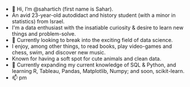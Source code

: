 - 👋 Hi, I’m @sahartich (first name is Sahar).
- An avid 23-year-old autodidact and history student (with a minor in statistics) from Israel.
- I'm a data enthusiast with the insatiable curiosity & desire to learn new things and problem-solve. 
- 👀 Currently looking to break into the exciting field of data science.
- I enjoy, among other things, to read books, play video-games and chess, swim, and discover new music.
- Known for having a soft spot for cute animals and clean data.
- 🌱 Currently expanding my current knowledge of SQL & Python, and learning R, Tableau, Pandas, Matplotlib, Numpy; and soon, scikit-learn.
- 📫 pm

<!---
sahartich/sahartich is a ✨ special ✨ repository because its `README.md` (this file) appears on your GitHub profile.
You can click the Preview link to take a look at your changes.
--->

